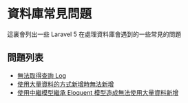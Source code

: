 # 資料庫常見問題

這裏會列出一些 Laravel 5 在處理資料庫會遇到的一些常見的問題

## 問題列表
* [無法取得查詢 Log](database-qa-cannot-get-querylog.md)
* [使用大量資料的方式新增時無法新增](database-qa-cannot-mass-insert.md)
* [使用中繼模型繼承 Eloquent 模型造成無法使用大量資料新增](database-qa-cannot-mass-insert-with-extend-model.md)
